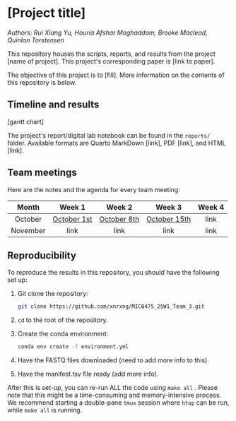 # [Project title]

*Authors: Rui Xiang Yu, Houria Afshar Moghaddam, Brooke Macleod, Quinlan Torstensen*

This repository houses the scripts, reports, and results from the project [name of project]. This project's corresponding paper is [link to paper].

The objective of this project is to [fill]. More information on the contents of this repository is below.

## Timeline and results

[gantt chart]

The project's report/digital lab notebook can be found in the `reports/` folder. Available formats are Quarto MarkDown [link], PDF [link], and HTML [link].

## Team meetings

Here are the notes and the agenda for every team meeting:

| Month | Week 1 | Week 2 | Week 3 | Week 4 |
|:-------------:|:-------------:|:-------------:|:-------------:|:-------------:|
| October | [October 1st](https://github.com/xnrxng/MICB475_25W1_Team_3/blob/main/team_meetings/oct_1st_2025_meeting.md%3E) | [October 8th](https://github.com/xnrxng/MICB475_25W1_Team_3/blob/main/team_meetings/oct_8th_2025_meeting.md) | [October 15th](https://github.com/xnrxng/MICB475_25W1_Team_3/blob/main/team_meetings/oct_15th_2025_meeting.md) | link |
| November | link | link | link | link |

## Reproducibility

To reproduce the results in this repository, you should have the following set up:

1.  Git clone the repository:

    ``` bash
    git clone https://github.com/xnrxng/MICB475_25W1_Team_3.git
    ```

2.  `cd` to the root of the repository.

3.  Create the conda environment:

    ``` bash
    conda env create -f environment.yml
    ```

4.  Have the FASTQ files downloaded (need to add more info to this).

5.  Have the manifest.tsv file ready (add more info).

After this is set-up, you can re-run ALL the code using `make all` . Please note that this might be a time-consuming and memory-intensive process. We recommend starting a double-pane `tmux` session where `htop` can be run, while `make all` is running.
